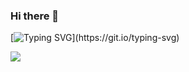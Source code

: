 ### Hi there 👋

[![Typing SVG](https://readme-typing-svg.herokuapp.com?font=Fira+Code&pause=1000&color=21F798&width=435&lines=%F0%9F%91%8B+Hi+there!+I'm+aliyu%2C+a+web+development+enthusiast+who+breathes+life+into+ideas+through+code.;%F0%9F%92%BB+My+keyboard+is+always+dancing+with+JavaScript%2FTypeScript%2C+crafting+interactive+experiences+with+Vue+%26+React.+I+obsess+over+building+clean+architectures+and+pixel-perfect+UIs+that+solve+real+problems+elegantly.;%F0%9F%9A%80+While+web+development+is+my+home+turf%2C+I'm+expanding+my+horizons+by+tinkering+with+Python+for+automation+scripts%2C+Golang+for+backend+experiments%2C+and+Ruby+for+its+poetic+syntax+(still+a+padawan+learner%2C+but+loving+the+journey!).;%F0%9F%8C%B1+When+I'm+not+battling+CSS+or+optimizing+React+hooks%2C+you'll+find+me%3A;%E2%80%A2+Contributing+to+open-source+projects+that+spark+my+curiosity;%E2%80%A2+Reverse-engineering+beautiful+web+interactions+for+inspiration;%E2%80%A2+Documenting+my+coding+adventures+through+blog-style+commit+messages;%F0%9F%94%A7+I+believe+code+is+art+%E2%80%93+always+striving+for+that+sweet+spot+between+functionality+and+maintainability.+Let's+connect+and+build+something+that+makes+the+web+a+little+more+magical!)](https://git.io/typing-svg)

![](https://raw.githubusercontent.com/aliyuv/aliyuv/main/dist/github-contribution-grid-snake.svg)


